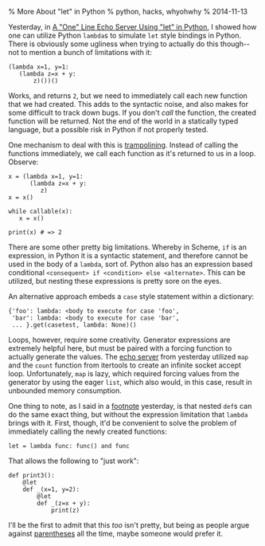 % More About "let" in Python
% python, hacks, whyohwhy
% 2014-11-13

Yesterday, in [A "One" Line Echo Server Using "let" in Python][echo],
I showed how one can utilize Python `lambda`s to simulate `let` style
bindings in Python. There is obviously some ugliness when trying to
actually do this though--not to mention a bunch of limitations with
it:

    (lambda x=1, y=1:
       (lambda z=x + y:
           z)())()

Works, and returns `2`, but we need to immediately call each new
function that we had created. This adds to the syntactic noise, and
also makes for some difficult to track down bugs. If you don't *call*
the function, the created function will be returned. Not the end of
the world in a statically typed language, but a possible risk in
Python if not properly tested.

One mechanism to deal with this is [trampolining][trampoline]. Instead
of calling the functions immediately, we call each function as it's
returned to us in a loop. Observe:

    x = (lambda x=1, y=1:
          (lambda z=x + y:
             z)
    x = x()
    
    while callable(x):
       x = x()
    
    print(x) # => 2

There are some other pretty big limitations. Whereby in Scheme, `if`
is an expression, in Python it is a syntactic statement, and therefore
cannot be used in the body of a `lambda`, sort of. Python also has an
expression based conditional `<consequent> if <condition> else
<alternate>`. This can be utilized, but nesting these expressions is
pretty sore on the eyes.

An alternative approach embeds a `case` style statement within a
dictionary:

    {'foo': lambda: <body to execute for case 'foo',
     'bar': lambda: <body to execute for case 'bar', 
     ... }.get(casetest, lambda: None)()
     
Loops, however, require some creativity. Generator expressions are
extremely helpful here, but must be paired with a forcing function to
actually generate the values. The [echo server][echo] from yesterday
utilized `map` and the `count` function from itertools to create an
infinite socket accept loop. Unfortunately, `map` is lazy, which
required forcing values from the generator by using the eager `list`,
which also would, in this case, result in unbounded memory
consumption.

One thing to note, as I said in a [footnote][def] yesterday, is that
nested `def`s can do the same exact thing, but without the expression
limitation that `lambda` brings with it. First, though, it'd be
convenient to solve the problem of immediately calling the newly
created functions:

    let = lambda func: func() and func
    
That allows the following to "just work":

    def print3():
        @let 
        def _(x=1, y=2):
            @let 
            def _(z=x + y):
                print(z)
    
I'll be the first to admit that this *too* isn't pretty, but being as
people argue against [parentheses][parens] all the time, maybe someone
would prefer it.


[echo]: /one-line-echo-server-using-let-python.html
[trampoline]: https://en.wikipedia.org/wiki/Trampoline_%28computing%29
[def]: /one-line-echo-server-using-let-python.html#fn:3
[parens]: https://fare.livejournal.com/77842.html
